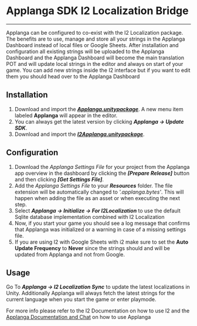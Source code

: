 # Applanga SDK I2 Localization Bridge
***

Applanga can be configured to co-exist with the I2 Localization package.
The benefits are to use, manage and store all your strings in the Applanga Dashboard instead of local files or Google Sheets.
After installation and configuration all existing strings will be uploaded to the Applanga Dashboard and the Applanga Dashboard will become the main translation POT and will update local strings in the editor and always on start of your game.
You can add new strings inside the I2 interface but if you want to edit them you should head over to the Applanga Dashboard
## Installation
1.  Download and import the ***[Applanga.unitypackage](https://github.com/applanga/sdk-unity/raw/master/Applanga.unitypackage)***. A new menu item labeled **Applanga** will appear in the editor.
2.  You can always get the latest version by clicking ***Applanga -> Update SDK***.
3. Download and import the ***[I2Applanga.unitypackage](https://github.com/applanga/sdk-unity/raw/master/I2/I2Applanga.unityPackage)***.


## Configuration
1. Download the *Applanga Settings File* for your project from the Applanga app overview in the dashboard by clicking the ***[Prepare Release]*** button and then clicking ***[Get Settings File]***. 
2. Add the *Applanga Settings File* to your ***Resources*** folder. The file extension will be automatically changed to *'.applanga.bytes'*. This will happen when adding the file as an asset or when executing the next step.
3. Select ***Applanga -> Initialize -> For I2Localization*** to use the default Sqlite database implementation combined with I2 Localization 
4. Now, if you start your game you should see a log message that confirms that Applanga was initialized or a warning in case of a missing settings file.
5. If you are using I2 with Google Sheets with i2 make sure to set the **Auto Update Frequency** to **Never** since the strings should and will be updated from Applanga and not from Google.

## Usage

Go To ***Applanga -> I2 Localization Sync*** to update the latest localizations in Unity. Additionally Applanga will always fetch the latest strings for the current language when you start the game or enter playmode.

For more info please refer to the I2 Documentation on how to use I2 and the [Applanga Documentation and Chat](https://applanga.com/#!/docs) on how to use Applanga